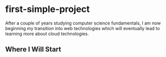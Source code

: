 # first-simple-project
After a couple of years studying computer science fundamentals, I am now beginning my transition
into web technologies which will eventually lead to learning more about cloud technologies.

## Where I Will Start




